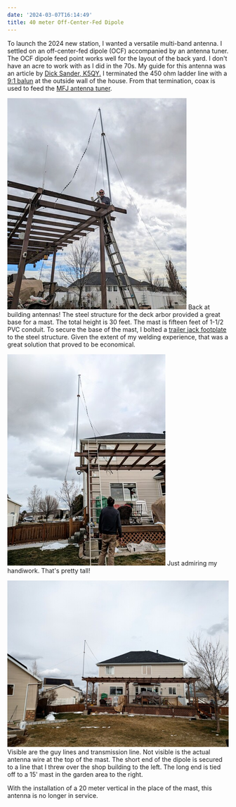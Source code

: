 ```yaml
---
date: '2024-03-07T16:14:49'
title: 40 meter Off-Center-Fed Dipole
---
```


To launch  the 2024 new station, I wanted a versatile multi-band antenna.  I settled on an off-center-fed dipole (OCF) accompanied by an antenna tuner.  The OCF dipole feed point works well for the layout of the back yard.   I don't have an acre to work with as I did in the 70s.  My guide for this antenna was an article by [Dick Sander, K5QY.](https://k7daa.com/40-10%20meter%20offset%20dipole.pdf)   I terminated the 450 ohm ladder line with a [9:1 balun](https://www.dxengineering.com/parts/ldg-ru-9-1) at the outside wall of the house.  From that termination, coax is used to feed the [MFJ antenna tuner](https://mfjenterprises.com/products/mfj-939i). 

![PXL_20240306_200405993~4.resized.jpg](/static/PXL_20240306_200405993~4.resized.jpg)
Back at building antennas!  The steel structure for the deck arbor provided a great base for a mast.  The total height is 30 feet.  The mast is fifteen feet of  1-1/2 PVC conduit.  To secure the base of the mast, I bolted a [trailer jack footplate](https://www.etrailer.com/Accessories-and-Parts/etrailer/JF-101BK.html) to the steel structure.  Given the extent of my welding experience, that was a great solution that proved to be economical. 


![PXL_20240306_200516021.jpg](/static/PXL_20240306_200516021.jpg)
Just admiring my handiwork.  That's pretty tall!

![PXL_20240306_210707709.resized.jpg](/static/PXL_20240306_210707709.resized.jpg)
Visible are the guy lines and transmission line. Not visible is the actual antenna wire at the top of the mast.   The short end of the dipole is secured to a line that I threw over the shop building to the left.  The long end is tied off to a 15' mast in the garden area to the right. 

With the installation of a 20 meter vertical in the place of the mast, this antenna is no longer in service.